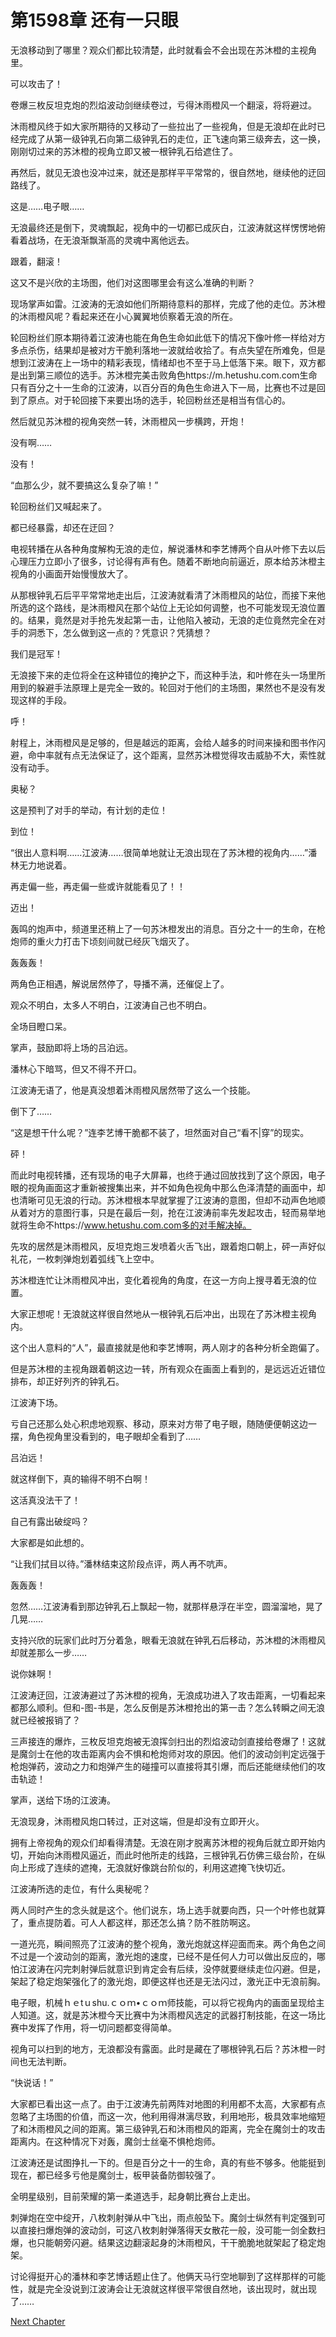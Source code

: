 # 第1598章 还有一只眼

无浪移动到了哪里？观众们都比较清楚，此时就看会不会出现在苏沐橙的主视角里。

可以攻击了！

卷爆三枚反坦克炮的烈焰波动剑继续卷过，亏得沐雨橙风一个翻滚，将将避过。

沐雨橙风终于如大家所期待的又移动了一些拉出了一些视角，但是无浪却在此时已经完成了从第一级钟乳石向第二级钟乳石的走位，正飞速向第三级奔去，这一换，刚刚切过来的苏沐橙的视角立即又被一根钟乳石给遮住了。

再然后，就见无浪也没冲过来，就还是那样平平常常的，很自然地，继续他的迂回路线了。

这是……电子眼……

无浪最终还是倒下，灵魂飘起，视角中的一切都已成灰白，江波涛就这样愣愣地俯看着战场，在无浪渐飘渐高的灵魂中离他远去。

跟着，翻滚！

这又不是兴欣的主场图，他们对这图哪里会有这么准确的判断？

现场掌声如雷。江波涛的无浪如他们所期待意料的那样，完成了他的走位。苏沐橙的沐雨橙风呢？看起来还在小心翼翼地侦察着无浪的所在。

轮回粉丝们原本期待着江波涛也能在角色生命如此低下的情况下像叶修一样给对方多点杀伤，结果却是被对方干脆利落地一波就给收拾了。有点失望在所难免，但是想到江波涛在上一场中的精彩表现，情绪却也不至于马上低落下来。眼下，双方都是出到第三顺位的选手。苏沐橙完美击败角色https://m.hetushu.com.com生命只有百分之十一生命的江波涛，以百分百的角色生命进入下一局，比赛也不过是回到了原点。对于轮回接下来要出场的选手，轮回粉丝还是相当有信心的。

然后就见苏沐橙的视角突然一转，沐雨橙风一步横跨，开炮！

没有啊……

没有！

“血那么少，就不要搞这么复杂了嘛！”

轮回粉丝们又喊起来了。

都已经暴露，却还在迂回？

电视转播在从各种角度解构无浪的走位，解说潘林和李艺博两个自从叶修下去以后心理压力立即小了很多，讨论得有声有色。随着不断地向前逼近，原本给苏沐橙主视角的小画面开始慢慢放大了。

从那根钟乳石后平平常常地走出后，江波涛就看清了沐雨橙风的站位，而接下来他所选的这个路线，是沐雨橙风在那个站位上无论如何调整，也不可能发现无浪位置的。结果，竟然是对手抢先发起第一击，让他陷入被动，无浪的走位竟然完全在对手的洞悉下，怎么做到这一点的？凭意识？凭猜想？

我们是冠军！

无浪接下来的走位将全在这种错位的掩护之下，而这种手法，和叶修在头一场里所用到的躲避手法原理上是完全一致的。轮回对于他们的主场图，果然也不是没有发现这样的手段。

呼！

射程上，沐雨橙风是足够的，但是越远的距离，会给人越多的时间来操和图书作闪避，命中率就有点无法保证了，这个距离，显然苏沐橙觉得攻击威胁不大，索性就没有动手。

奥秘？

这是预判了对手的举动，有计划的走位！

到位！

“很出人意料啊……江波涛……很简单地就让无浪出现在了苏沐橙的视角内……”潘林无力地说着。

再走偏一些，再走偏一些或许就能看见了！！

迈出！

轰鸣的炮声中，频道里还稍上了一句苏沐橙发出的消息。百分之十一的生命，在枪炮师的重火力打击下顷刻间就已经灰飞烟灭了。

轰轰轰！

两角色正相遇，解说居然停了，导播不满，还催促上了。

观众不明白，太多人不明白，江波涛自己也不明白。

全场目瞪口呆。

掌声，鼓励即将上场的吕泊远。

潘林心下暗骂，但又不得不开口。

江波涛无语了，他是真没想着沐雨橙风居然带了这么一个技能。

倒下了……

“这是想干什么呢？”连李艺博干脆都不装了，坦然面对自己“看不|穿”的现实。

砰！

而此时电视转播，还有现场的电子大屏幕，也终于通过回放找到了这个原因，电子眼的视角画面这才重新被搜集出来，并不如角色视角中那么色泽清楚的画面中，却也清晰可见无浪的行动。苏沐橙根本早就掌握了江波涛的意图，但却不动声色地顺从着对方的意图行事，只是在最后一刻，抢在江波涛前率先发起攻击，轻而易举地就将生命不https://www.hetushu.com.com多的对手解决掉。

先攻的居然是沐雨橙风，反坦克炮三发喷着火舌飞出，跟着炮口朝上，砰一声好似礼花，一枚刺弹炮划着弧线飞上空中。

苏沐橙连忙让沐雨橙风冲出，变化着视角的角度，在这一方向上搜寻着无浪的位置。

大家正想呢！无浪就这样很自然地从一根钟乳石后冲出，出现在了苏沐橙主视角内。

这个出人意料的“人”，最直接就是他和李艺博啊，两人刚才的各种分析全跑偏了。

但是苏沐橙的主视角跟着朝这边一转，所有观众在画面上看到的，是远远近近错位排布，却正好列齐的钟乳石。

江波涛下场。

亏自己还那么处心积虑地观察、移动，原来对方带了电子眼，随随便便朝这边一摆，角色视角里没看到的，电子眼却全看到了……

吕泊远！

就这样倒下，真的输得不明不白啊！

这活真没法干了！

自己有露出破绽吗？

大家都是如此想的。

“让我们拭目以待。”潘林结束这阶段点评，两人再不吭声。

轰轰轰！

忽然……江波涛看到那边钟乳石上飘起一物，就那样悬浮在半空，圆溜溜地，晃了几晃……

支持兴欣的玩家们此时万分着急，眼看无浪就在钟乳石后移动，苏沐橙的沐雨橙风却就差那么一步……

说你妹啊！

江波涛迂回，江波涛避过了苏沐橙的视角，无浪成功进入了攻击距离，一切看起来都那么顺利。但和-图-书是，怎么反倒是苏沐橙抢出的第一击？怎么转瞬之间无浪就已经被报销了？

三声接连的爆炸，三枚反坦克炮被无浪挥剑扫出的烈焰波动剑直接给卷爆了！这就是魔剑士在他的攻击距离内会不惧和枪炮师对攻的原因。他们的波动剑判定远强于枪炮弹药，波动之力和炮弹产生的碰撞可以直接将其引爆，而后还能继续他们的攻击轨迹！

掌声，送给下场的江波涛。

无浪现身，沐雨橙风炮口转过，正对这端，但是却没有立即开火。

拥有上帝视角的观众们却看得清楚。无浪在刚才脱离苏沐橙的视角后就立即开始内切，开始向沐雨橙风逼近，而此时他所走的线路，三根钟乳石仿佛三级台阶，在纵向上形成了连续的遮掩，无浪就好像跳台阶似的，利用这遮掩飞快切近。

江波涛所选的走位，有什么奥秘呢？

两人同时产生的念头就是这个。他们说东，场上选手就要向西，只一个叶修也就算了，重点提防着。可人人都这样，那还怎么搞？防不胜防啊这。

一道光亮，瞬间照亮了江波涛的整个视角，激光炮就这样迎面而来。两个角色之间不过是一个波动剑的距离，激光炮的速度，已经不是任何人力可以做出反应的，哪怕江波涛在闪完刺射弹后就意识到肯定会有后续，没停就要继续走位闪避。但是，架起了稳定炮架强化了的激光炮，即便这样也还是无法闪过，激光正中无浪前胸。

电子眼，机械ｈｅtｕshu.ｃｏｍ•ｃｏｍ师技能，可以将它视角内的画面呈现给主人知道。这，就是苏沐橙今天比赛中为沐雨橙风选定的武器打制技能，在这一场比赛中发挥了作用，将一切问题都变得简单。

视角可以扫到的地方，无浪都没有露面。此时是藏在了哪根钟乳石后？苏沐橙一时间也无法判断。

“快说话！”

大家都已看出这一点了。由于江波涛先前两阵对地图的利用都不太高，大家都有点忽略了主场图的价值，而这一次，他利用得淋漓尽致，利用地形，极具效率地缩短了和沐雨橙风之间的距离。第三级钟乳石和沐雨橙风的距离，完全在魔剑士的攻击距离内。在这种情况下对轰，魔剑士丝毫不惧枪炮师。

江波涛还是试图挣扎一下的。但是百分之十一的生命，真的有些不够多。他能挺到现在，都已经多亏他是魔剑士，板甲装备防御较强了。

全明星级别，目前荣耀的第一柔道选手，起身朝比赛台上走出。

刺弹炮在空中绽开，八枚刺射弹从中飞出，雨点般坠下。魔剑士纵然有判定强到可以直接扫爆炮弹的波动剑，可这八枚刺射弹落得天女散花一般，没可能一剑全数扫爆，也只能朝旁闪避。结果这边翻滚起身的沐雨橙风，干干脆脆地就架起了稳定炮架。

讨论得挺开心的潘林和李艺博话题止住了。他俩天马行空地聊到了这样那样的可能性，就是完全没说到江波涛会让无浪就这样很平常很自然地，该出现时，就出现了……



[Next Chapter](%E7%AC%AC1599%E7%AB%A0%20%E6%9E%81%E8%BF%9C%E4%B8%8E%E6%9E%81%E8%BF%91.md)
